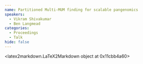 ```yaml
---
name: Partitioned Multi-MUM finding for scalable pangenomics
speakers:
  - Vikram Shivakumar
  - Ben Langmead
categories:
  - Proceedings
  - Talk
hide: false
---
```


<latex2markdown.LaTeX2Markdown object at 0x11cbb4a60>